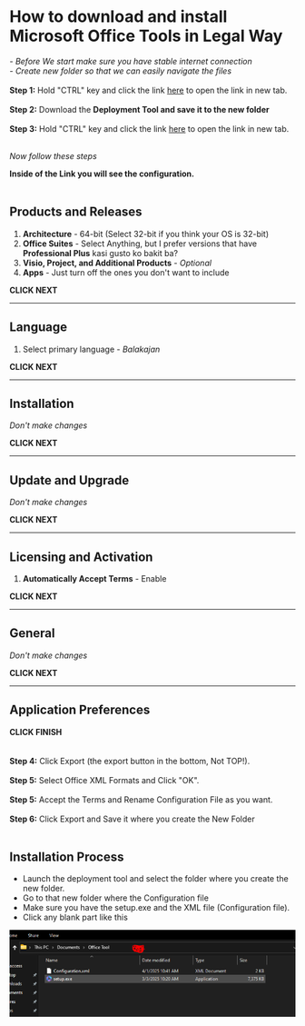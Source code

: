 # How to download and install Microsoft Office Tools in Legal Way

*- Before We start make sure you have stable internet connection* <br>
*- Create new folder so that we can easily navigate the files*<br><br>
**Step 1:** Hold "CTRL" key and click the link <a href="https://www.microsoft.com/en-us/download/details.aspx?id=49117">here</a> to open the link in new tab. <br><br>
**Step 2:** Download the <b>Deployment Tool and save it to the new folder</b> <br><br>
**Step 3:** Hold "CTRL" key and click the link <a href="https://config.office.com/deploymentsettings">here</a> to open the link in new tab.</b><br><br>

*Now follow these steps*

**Inside of the Link you will see the configuration.**
<br><br>
## **Products and Releases**
1. **Architecture** - 64-bit (Select 32-bit if you think your OS is 32-bit)
2. **Office Suites** - Select Anything, but I prefer versions that have **Professional Plus** kasi gusto ko bakit ba?
3. **Visio, Project, and Additional Products** - *Optional*
4. **Apps** - Just turn off the ones you don't want to include

**CLICK NEXT**

---

## **Language**
1. Select primary language - *Balakajan*

**CLICK NEXT**

---

## **Installation**

*Don't make changes*

**CLICK NEXT**

---

## **Update and Upgrade**

*Don't make changes*

**CLICK NEXT**

---

## **Licensing and Activation**
1. **Automatically Accept Terms** - Enable

**CLICK NEXT**

---

## **General**

*Don't make changes*

**CLICK NEXT**

---

## **Application Preferences**

**CLICK FINISH**
<br><br><br>
**Step 4:** Click Export (the export button in the bottom, Not TOP!).<br><br>
**Step 5:** Select Office XML Formats and Click "OK".<br><br>
**Step 5:** Accept the Terms and Rename Configuration File as you want.<br><br>
**Step 6:** Click Export and Save it where you create the New Folder<br><br>

## **Installation Process**
- Launch the deployment tool and select the folder where you create the new folder.
- Go to that new folder where the Configuration file
- Make sure you have the setup.exe and the XML file (Configuration file).
- Click any blank part like this
<img src="Capture.PNG"/>
